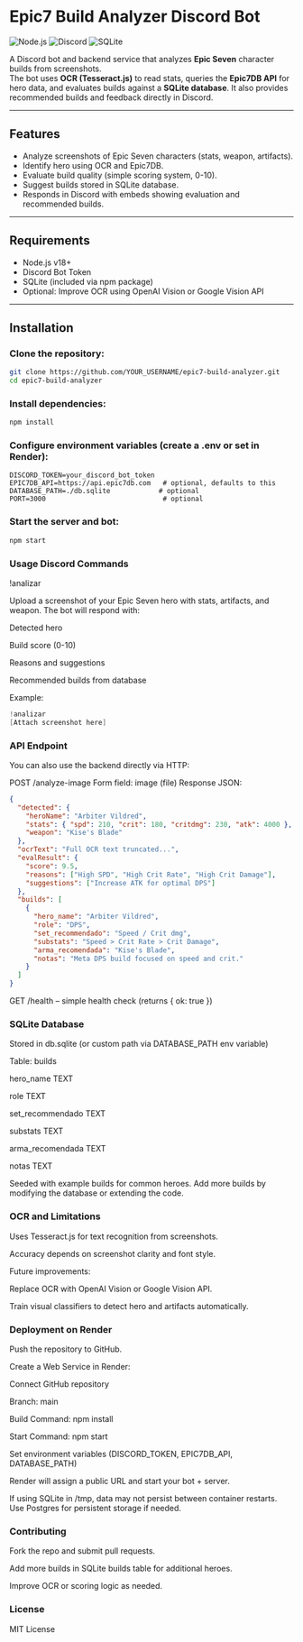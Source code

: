 # Epic7 Build Analyzer Discord Bot

![Node.js](https://img.shields.io/badge/Node.js-v18+-brightgreen)
![Discord](https://img.shields.io/badge/Discord-Bot-blue)
![SQLite](https://img.shields.io/badge/Database-SQLite-orange)

A Discord bot and backend service that analyzes **Epic Seven** character builds from screenshots.  
The bot uses **OCR (Tesseract.js)** to read stats, queries the **Epic7DB API** for hero data, and evaluates builds against a **SQLite database**. It also provides recommended builds and feedback directly in Discord.

---

## Features

- Analyze screenshots of Epic Seven characters (stats, weapon, artifacts).
- Identify hero using OCR and Epic7DB.
- Evaluate build quality (simple scoring system, 0-10).
- Suggest builds stored in SQLite database.
- Responds in Discord with embeds showing evaluation and recommended builds.

---

## Requirements

- Node.js v18+
- Discord Bot Token
- SQLite (included via npm package)
- Optional: Improve OCR using OpenAI Vision or Google Vision API

---

## Installation

### Clone the repository:

```bash
git clone https://github.com/YOUR_USERNAME/epic7-build-analyzer.git
cd epic7-build-analyzer
```
### Install dependencies:

```bash
npm install
```
### Configure environment variables (create a .env or set in Render):

```env
DISCORD_TOKEN=your_discord_bot_token
EPIC7DB_API=https://api.epic7db.com   # optional, defaults to this
DATABASE_PATH=./db.sqlite            # optional
PORT=3000                             # optional
```

### Start the server and bot:

```bash
npm start
```
### Usage Discord Commands
!analizar

Upload a screenshot of your Epic Seven hero with stats, artifacts, and weapon.
The bot will respond with:

Detected hero

Build score (0-10)

Reasons and suggestions

Recommended builds from database

Example:

```csharp
!analizar
[Attach screenshot here]
```
### API Endpoint
You can also use the backend directly via HTTP:

POST /analyze-image
Form field: image (file)
Response JSON:

```json
{
  "detected": {
    "heroName": "Arbiter Vildred",
    "stats": { "spd": 210, "crit": 180, "critdmg": 230, "atk": 4000 },
    "weapon": "Kise's Blade"
  },
  "ocrText": "Full OCR text truncated...",
  "evalResult": {
    "score": 9.5,
    "reasons": ["High SPD", "High Crit Rate", "High Crit Damage"],
    "suggestions": ["Increase ATK for optimal DPS"]
  },
  "builds": [
    {
      "hero_name": "Arbiter Vildred",
      "role": "DPS",
      "set_recommendado": "Speed / Crit dmg",
      "substats": "Speed > Crit Rate > Crit Damage",
      "arma_recomendada": "Kise's Blade",
      "notas": "Meta DPS build focused on speed and crit."
    }
  ]
}
```
GET /health – simple health check (returns { ok: true })

### SQLite Database
Stored in db.sqlite (or custom path via DATABASE_PATH env variable)

Table: builds

hero_name TEXT

role TEXT

set_recommendado TEXT

substats TEXT

arma_recomendada TEXT

notas TEXT

Seeded with example builds for common heroes. Add more builds by modifying the database or extending the code.

### OCR and Limitations
Uses Tesseract.js for text recognition from screenshots.

Accuracy depends on screenshot clarity and font style.

Future improvements:

Replace OCR with OpenAI Vision or Google Vision API.

Train visual classifiers to detect hero and artifacts automatically.

### Deployment on Render
Push the repository to GitHub.

Create a Web Service in Render:

Connect GitHub repository

Branch: main

Build Command: npm install

Start Command: npm start

Set environment variables (DISCORD_TOKEN, EPIC7DB_API, DATABASE_PATH)

Render will assign a public URL and start your bot + server.

If using SQLite in /tmp, data may not persist between container restarts. Use Postgres for persistent storage if needed.

### Contributing
Fork the repo and submit pull requests.

Add more builds in SQLite builds table for additional heroes.

Improve OCR or scoring logic as needed.

### License
MIT License
